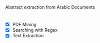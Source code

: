Abstract extraction from Arabic Documents 

#

- [x] PDF Mining
- [x] Searching with Regex
- [x] Text Extraction

#

